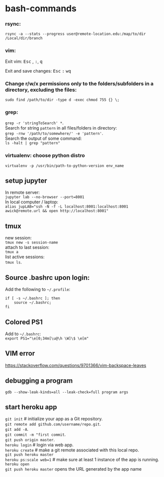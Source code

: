 # bash-commands

### rsync:

`rsync -a --stats --progress user@remote-location.edu:/map/to/dir /Local/dir/branch`

### vim:

Exit vim:
<kbd>Esc</kbd> , <kbd>:</kbd>, <kbd>q</kbd>

Exit and save changes: 
<kbd>Esc</kbd> <kbd>:</kbd> <kbd>w</kbd><kbd>q</kbd>

### Change r/w/x permissions only to the folders/subfolders in a directory, excluding the files:
`sudo find /path/to/dir -type d -exec chmod 755 {} \;`

### grep:
`grep -r 'stringToSearch' *`.   
Search for string `pattern` in all files/folders in directory:  
`grep -rnw '/path/to/somewhere/' -e 'pattern'`.   
Search the output of some command:   
`ls -halt | grep "pattern"`

### virtualenv: choose python distro

`virtualenv -p /usr/bin/path-to-python-version env_name`


## setup jupyter 
In remote server:  
`jupyter lab --no-browser --port=8001`     
In local computer / laptop:  
`alias jupLAB="ssh -N -f -L localhost:8001:localhost:8001 awick@remote.url && open http://localhost:8001"`  

## tmux 
new session:   
`tmux new -s session-name`  
attach to last session:  
`tmux a`   
list active sessions:   
`tmux ls`. 

## Source .bashrc upon login:
Add the following to `~/.profile`:

```
if [ -s ~/.bashrc ]; then
    source ~/.bashrc;
fi
```


## Colored PS1  
Add to `~/.bashrc`:  
`export PS1="\e[0;34m[\u@\h \W]\$ \e[m"`


## VIM error
https://stackoverflow.com/questions/9701366/vim-backspace-leaves

## debugging a program
`gdb --show-leak-kinds=all --leak-check=full program args`


## start heroku app
`git init` # initialize your app as a Git repository.   
`git remote add github.com/username/repo.git`.   
`git add -A`.   
`git commit -m "first commit`.  
`git push origin master`.  
`heroku login` # login via web app.  
`heroku create` # make a git remote associated with this local repo.    
`git push heroku master`     
`heroku ps:scale web=1` # make sure at least 1 instance of the app is running.    
`heroku open`    
`git push heroku master`  opens the URL generated by the app name
